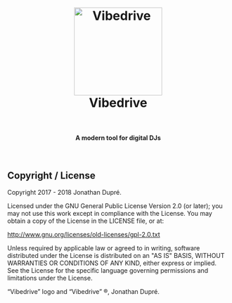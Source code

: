 <h1 align="center">
  <a href="https://vibedrive.co"><img src="https://rawgit.com/vibedrive/vibedrive/master/sticker.svg" alt="Vibedrive" width="200"></a>
  <br>
  Vibedrive
  <br>
  <br>
</h1>

<p align="center">
</p>

<h4 align="center">A modern tool for digital DJs</h4>

<br>

## Copyright / License

Copyright 2017 - 2018 Jonathan Dupré.

Licensed under the GNU General Public License Version 2.0 (or later); you may not use this work except in compliance with the License. You may obtain a copy of the License in the LICENSE file, or at:

http://www.gnu.org/licenses/old-licenses/gpl-2.0.txt

Unless required by applicable law or agreed to in writing, software distributed under the License is distributed on an "AS IS" BASIS, WITHOUT WARRANTIES OR CONDITIONS OF ANY KIND, either express or implied. See the License for the specific language governing permissions and limitations under the License.

“Vibedrive” logo and “Vibedrive” ®, Jonathan Dupré.

